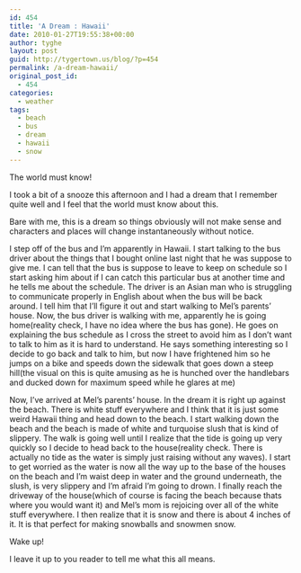 ```yaml
---
id: 454
title: 'A Dream : Hawaii'
date: 2010-01-27T19:55:38+00:00
author: tyghe
layout: post
guid: http://tygertown.us/blog/?p=454
permalink: /a-dream-hawaii/
original_post_id:
  - 454
categories:
  - weather
tags:
  - beach
  - bus
  - dream
  - hawaii
  - snow
---
```

The world must know!

I took a bit of a snooze this afternoon and I had a dream that I remember quite well and I feel that the world must know about this.

Bare with me, this is a dream so things obviously will not make sense and characters and places will change instantaneously without notice.

<!--more-->I step off of the bus and I&#8217;m apparently in Hawaii. I start talking to the bus driver about the things that I bought online last night that he was suppose to give me. I can tell that the bus is suppose to leave to keep on schedule so I start asking him about if I can catch this particular bus at another time and he tells me about the schedule. The driver is an Asian man who is struggling to communicate properly in English about when the bus will be back around. I tell him that I&#8217;ll figure it out and start walking to Mel&#8217;s parents&#8217; house. Now, the bus driver is walking with me, apparently he is going home(reality check, I have no idea where the bus has gone). He goes on explaining the bus schedule as I cross the street to avoid him as I don&#8217;t want to talk to him as it is hard to understand. He says something interesting so I decide to go back and talk to him, but now I have frightened him so he jumps on a bike and speeds down the sidewalk that goes down a steep hill(the visual on this is quite amusing as he is hunched over the handlebars and ducked down for maximum speed while he glares at me)

Now, I&#8217;ve arrived at Mel&#8217;s parents&#8217; house. In the dream it is right up against the beach. There is white stuff everywhere and I think that it is just some weird Hawaii thing and head down to the beach. I start walking down the beach and the beach is made of white and turquoise slush that is kind of slippery. The walk is going well until I realize that the tide is going up very quickly so I decide to head back to the house(reality check. There is actually no tide as the water is simply just raising without any waves). I start to get worried as the water is now all the way up to the base of the houses on the beach and I&#8217;m waist deep in water and the ground underneath, the slush, is very slippery and I&#8217;m afraid I&#8217;m going to drown. I finally reach the driveway of the house(which of course is facing the beach because thats where you would want it) and Mel&#8217;s mom is rejoicing over all of the white stuff everywhere. I then realize that it is snow and there is about 4 inches of it. It is that perfect for making snowballs and snowmen snow.

Wake up!

I leave it up to you reader to tell me what this all means.
